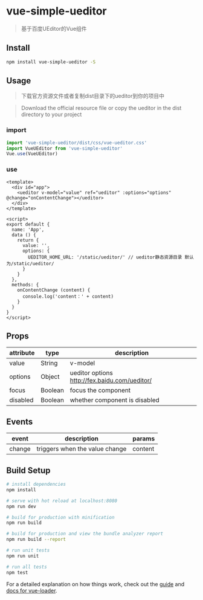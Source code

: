 # vue-simple-ueditor

> 基于百度UEditor的Vue组件

## Install
```bash
npm install vue-simple-ueditor -S
```

## Usage


> 下载官方资源文件或者复制dist目录下的ueditor到你的项目中

> Download the official resource file or copy the ueditor in the dist directory to your project

### import
```js
import 'vue-simple-ueditor/dist/css/vue-ueditor.css'
import VueUEditor from 'vue-simple-ueditor'
Vue.use(VueUEditor)
```
### use
```vue
<template>
  <div id="app">
    <ueditor v-model="value" ref="ueditor" :options="options" @change="onContentChange"></ueditor>
  </div>
</template>

<script>
export default {
  name: 'App',
  data () {
    return {
      value: '',
      options: {
        UEDITOR_HOME_URL: '/static/ueditor/' // ueditor静态资源目录 默认为/static/ueditor/
      }
    }
  },
  methods: {
    onContentChange (content) {
      console.log('content：' + content)
    }
  }
}
</script>
```

## Props

| attribute | type | description |
| ------ | ------ | ------ |
| value | String | v-model |
| options | Object | ueditor options   http://fex.baidu.com/ueditor/ |
| focus | Boolean | focus the component |
| disabled | Boolean | whether component is disabled |


## Events

| event | description | params |
| ------ | ------ | ------ |
| change | triggers when the value change | content |

## Build Setup

``` bash
# install dependencies
npm install

# serve with hot reload at localhost:8080
npm run dev

# build for production with minification
npm run build

# build for production and view the bundle analyzer report
npm run build --report

# run unit tests
npm run unit

# run all tests
npm test
```

For a detailed explanation on how things work, check out the [guide](http://vuejs-templates.github.io/webpack/) and [docs for vue-loader](http://vuejs.github.io/vue-loader).

